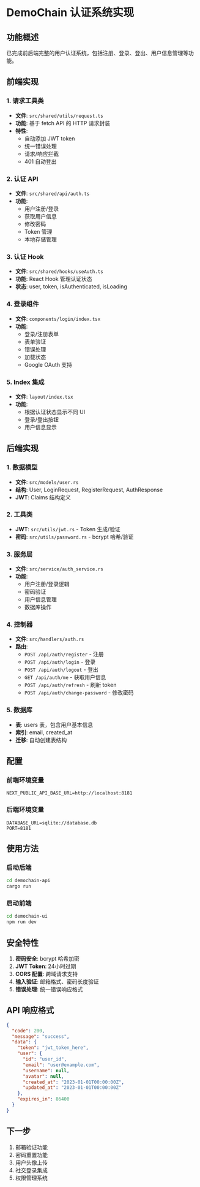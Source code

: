 # DemoChain 认证系统实现

## 功能概述

已完成前后端完整的用户认证系统，包括注册、登录、登出、用户信息管理等功能。

## 前端实现

### 1. 请求工具类
- **文件**: `src/shared/utils/request.ts`
- **功能**: 基于 fetch API 的 HTTP 请求封装
- **特性**: 
  - 自动添加 JWT token
  - 统一错误处理
  - 请求/响应拦截
  - 401 自动登出

### 2. 认证 API
- **文件**: `src/shared/api/auth.ts`
- **功能**: 
  - 用户注册/登录
  - 获取用户信息
  - 修改密码
  - Token 管理
  - 本地存储管理

### 3. 认证 Hook
- **文件**: `src/shared/hooks/useAuth.ts`
- **功能**: React Hook 管理认证状态
- **状态**: user, token, isAuthenticated, isLoading

### 4. 登录组件
- **文件**: `components/login/index.tsx`
- **功能**: 
  - 登录/注册表单
  - 表单验证
  - 错误处理
  - 加载状态
  - Google OAuth 支持

### 5. Index 集成
- **文件**: `layout/index.tsx`
- **功能**: 
  - 根据认证状态显示不同 UI
  - 登录/登出按钮
  - 用户信息显示

## 后端实现

### 1. 数据模型
- **文件**: `src/models/user.rs`
- **结构**: User, LoginRequest, RegisterRequest, AuthResponse
- **JWT**: Claims 结构定义

### 2. 工具类
- **JWT**: `src/utils/jwt.rs` - Token 生成/验证
- **密码**: `src/utils/password.rs` - bcrypt 哈希/验证

### 3. 服务层
- **文件**: `src/service/auth_service.rs`
- **功能**: 
  - 用户注册/登录逻辑
  - 密码验证
  - 用户信息管理
  - 数据库操作

### 4. 控制器
- **文件**: `src/handlers/auth.rs`
- **路由**: 
  - `POST /api/auth/register` - 注册
  - `POST /api/auth/login` - 登录
  - `POST /api/auth/logout` - 登出
  - `GET /api/auth/me` - 获取用户信息
  - `POST /api/auth/refresh` - 刷新 token
  - `POST /api/auth/change-password` - 修改密码

### 5. 数据库
- **表**: users 表，包含用户基本信息
- **索引**: email, created_at
- **迁移**: 自动创建表结构

## 配置

### 前端环境变量
```env
NEXT_PUBLIC_API_BASE_URL=http://localhost:8181
```

### 后端环境变量
```env
DATABASE_URL=sqlite://database.db
PORT=8181
```

## 使用方法

### 启动后端
```bash
cd demochain-api
cargo run
```

### 启动前端
```bash
cd demochain-ui
npm run dev
```

## 安全特性

1. **密码安全**: bcrypt 哈希加密
2. **JWT Token**: 24小时过期
3. **CORS 配置**: 跨域请求支持
4. **输入验证**: 邮箱格式、密码长度验证
5. **错误处理**: 统一错误响应格式

## API 响应格式

```json
{
  "code": 200,
  "message": "success",
  "data": {
    "token": "jwt_token_here",
    "user": {
      "id": "user_id",
      "email": "user@example.com",
      "username": null,
      "avatar": null,
      "created_at": "2023-01-01T00:00:00Z",
      "updated_at": "2023-01-01T00:00:00Z"
    },
    "expires_in": 86400
  }
}
```

## 下一步

1. 邮箱验证功能
2. 密码重置功能
3. 用户头像上传
4. 社交登录集成
5. 权限管理系统
